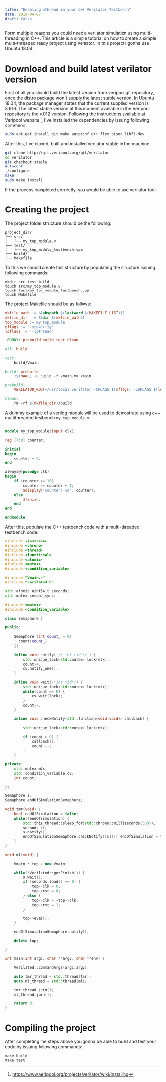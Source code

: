 ```yaml
---
title: "Enabling pthread in your C++ Verilator Testbench"
date: 2019-04-07
draft: false
---
```


Form multiple reasons you could need a verilator simulation using multi-threading in C++. This article is a simple tutorial on how to create a simple multi-threaded ready project using Verilator. In this project i gonna use Ubuntu 18.04.

# Download and build latest verilator version

First of all you should build the latest version from veripool git repository, once the distro package won't supply the latest stable version. In Ubuntu 18.04, the package manager states that the current supplied version is 3.916. The latest stable version at this moment available in the Veripool repository is the 4.012 version. Following the instructions available at Veripool website [^F1], I've installed the dependencies by issuing following command:

```bash
sudo apt-get install git make autoconf g++ flex bison libfl-dev
```

After this, I've cloned, built and installed verilator stable in the machine.

```bash
git clone http://git.veripool.org/git/verilator
cd verilator
git checkout stable
autoconf
./configure
make
sudo make install
```

If the process completed correctly, you would be able to use verilator tool.

# Creating the project

The project folder structure should be the following:

```
project_dir/
├── src/
|   └── my_top_module.v
├── test/
|   └── my_top_module_testbench.cpp
├── build/
└── Makefile
```

To this we should create this structure by populating the structure issuing following commands:

```
mkdir src test build
touch src/my_top_module.v
touch test/my_top_module_testbench.cpp
touch Makefile
```

The project Makefile should be as follows:

```Makefile
mkfile_path	:= $(abspath $(lastword $(MAKEFILE_LIST)))
mkfile_dir	:= $(dir $(mkfile_path))
top_module := my_top_module
cflags := '-std=c++1y'
ldflags := '-lpthread'

.PHONY: prebuild build test clean

all: build

test:
	build/Vmain

build: prebuild
	+$(MAKE) -C build -f Vmain.mk Vmain

prebuild:
	VERILATOR_ROOT=/usr/local verilator -CFLAGS $(cflags) -LDFLAGS $(ldflags) --Mdir $(mkfile_dir)/build --cc -Wall --top-module $(top_module) -I$(mkfile_dir)/src $(mkfile_dir)/src/$(top_module).v  --exe $(mkfile_dir)/test/$(top_module).cpp

clean:
	rm -rf $(mkfile_dir)/build
```

A dummy example of a verilog module will be used to demostrate using c++ multithreaded testbench ``my_top_module.v``:

```verilog

module my_top_module(input clk);

reg [7:0] counter;

initial
begin
	counter = 0;
end

always@(posedge clk)
begin
	if (counter <= 10)
		counter <= counter + 1;
		$display("counter: %d", counter);
	else
		$finish;
	end
end

endmodule
``` 

After this, populate the C++ testbench code with a multi-threaded testbench code.
```cpp
#include <iostream>
#include <chrono>
#include <thread>
#include <functional>
#include <atomic>
#include <mutex>
#include <condition_variable>

#include "Vmain.h"
#include "verilated.h"

std::atomic_uint64_t seconds;
std::mutex second_sync;

#include <mutex>
#include <condition_variable>
        
class Semaphore {

public:
    
	Semaphore (int count_ = 0)
    : count(count_) 
    {}
    
    inline void notify( /* int tid */ ) {
        std::unique_lock<std::mutex> lock(mtx);
        count++;
        cv.notify_one();
    }

    inline void wait(/*int tid*/) {
        std::unique_lock<std::mutex> lock(mtx);
        while(count == 0) {
            cv.wait(lock);
        }
        count--;
    }

	inline void checkNotify(std::function<void(void)> callback) {
		
		std::unique_lock<std::mutex> lock(mtx);

		if (count > 0) {
			callback();
			count --;
		}
	}

private:
    std::mutex mtx;
    std::condition_variable cv;
    int count;

};

Semaphore s;
Semaphore endOfSimulationSemaphore;

void tmr(void) {
	bool endOfSimulation = false;
	while(!endOfSimulation) {
		std::this_thread::sleep_for(std::chrono::milliseconds(500));
		seconds ++;
		s.notify();
		endOfSimulationSemaphore.checkNotify([&](){ endOfSimulation = true; });
	}
}

void ml(void) {

	Vmain * top = new Vmain;

	while(!Verilated::gotFinish()) {
		s.wait();
		if (seconds.load() == 0) {
			top->clk = 0;
			top->rst = 0;
		} else {
			top->clk = ~top->clk;
			top->rst = 1;
		}

		top->eval();
	}

	endOfSimulationSemaphore.notify();

	delete top;

}

int main(int argc, char **argv, char **env) {

	Verilated::commandArgs(argc,argv);

	auto tmr_thread = std::thread(tmr);
	auto ml_thread = std::thread(ml);

	tmr_thread.join();
	ml_thread.join();

	return 0;
}
```

# Compiling the project

After completing the steps above you gonna be able to build and test your code by issuing following commands:

```
make build
make test
```

[^F1]: https://www.veripool.org/projects/verilator/wiki/Installing
